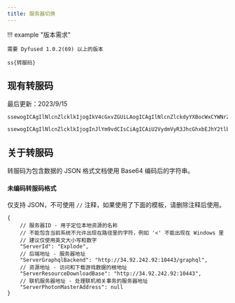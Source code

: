```yaml
---
title: 服务器切换
---
```


!!! example "版本需求"

    需要 Dyfused 1.0.2(69) 以上的版本

```
ss{转服码}
```

## 现有转服码

最后更新：2023/9/15

``` title="Explode"
ssewogICAgIlNlcnZlcklkIjogIkV4cGxvZGUiLAogICAgIlNlcnZlckdyYXBocWxCYWNrZW5kIjogImh0dHA6Ly8zNC45Mi4yNDIuOTI6MTA0NDMvZ3JhcGhxbCIsCiAgICAiU2VydmVyUmVzb3VyY2VEb3dubG9hZEJhc2UiOiAiaHR0cDovLzM0LjkyLjI0Mi45MjoxMDQ0MyIsCiAgICAiU2VydmVyUGhvdG9uTWFzdGVyQWRkcmVzcyI6IG51bGwKfQ==
```

``` title="Dynamite: Reboot"
ssewogICAgIlNlcnZlcklkIjogInJlYm9vdCIsCiAgICAiU2VydmVyR3JhcGhxbEJhY2tlbmQiOiAiaHR0cDovLzEyNC4yMjIuMTMzLjY2OjIwNDQzL2dyYXBocWwiLAogICAgIlNlcnZlclJlc291cmNlRG93bmxvYWRCYXNlIjogImh0dHA6Ly8xMjQuMjIyLjEzMy42NjoyMDQ0MiIsCiAgICAiU2VydmVyUGhvdG9uTWFzdGVyQWRkcmVzcyI6IG51bGwKfQ==
```

## 关于转服码

转服码为包含数据的 JSON 格式文档使用 Base64 编码后的字符串。

#### 未编码转服码格式

仅支持 JSON，不可使用 `//` 注释，如果使用了下面的模板，请删除注释后使用。

```json5
{
    // 服务器ID - 用于定位本地资源的名称
    // 不能包含当前系统不允许出现在路径里的字符，例如 '<' 不能出现在 Windows 里
    // 建议仅使用英文大小写和数字
    "ServerId": "Explode",
    // 后端地址 - 服务器地址
    "ServerGraphqlBackend": "http://34.92.242.92:10443/graphql",
    // 资源地址 - 访问和下载游戏数据的根地址
    "ServerResourceDownloadBase": "http://34.92.242.92:10443",
    // 联机服务器地址 - 处理联机相关事务的服务器地址
    "ServerPhotonMasterAddress": null
}
```
